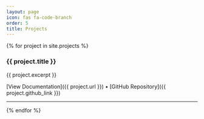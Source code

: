 ```yaml
---
layout: page
icon: fas fa-code-branch
order: 5
title: Projects
---
```


{% for project in site.projects %}
### {{ project.title }}

{{ project.excerpt }}

[View Documentation]({{ project.url }}) • [GitHub Repository]({{ project.github_link }})

---
{% endfor %}